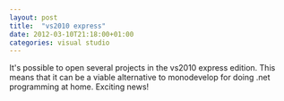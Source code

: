 ```yaml
---
layout: post
title:  "vs2010 express"
date: 2012-03-10T21:18:00+01:00
categories: visual studio
---
```


It's possible to open several projects in the vs2010 express edition. This means that it can be a viable alternative to monodevelop for doing .net programming at home. Exciting news!
<div style="clear: both;"></div>